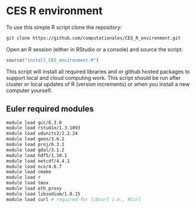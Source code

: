 # CES R environment

To use this simple R script clone the repository:

```bash
git clone https://github.com/computationales/CES_R_environment.git
```

Open an R session (either in RStudio or a console) and source the script:

```r
source("install_CES_environment.R")
```

This script will install all required libraries and or github hosted packages to support local and cloud computing work. This script should be run after cluster or local updates of R (version increments) or when you install a new computer yourself.


## Euler required modules
```bash
module load gcc/6.3.0
module load rstudio/1.3.1093
module load udunits2/2.2.24
module load geos/3.6.2
module load proj/6.3.1
module load gdal/3.1.2
module load hdf5/1.10.1
module load netcdf/4.4.1 
module load nco/4.6.7
module load cmake
module load r
module load tmux
module load eth_proxy
module load libsodium/1.0.15
module load curl # required for libcurl i.e., RCurl
```
